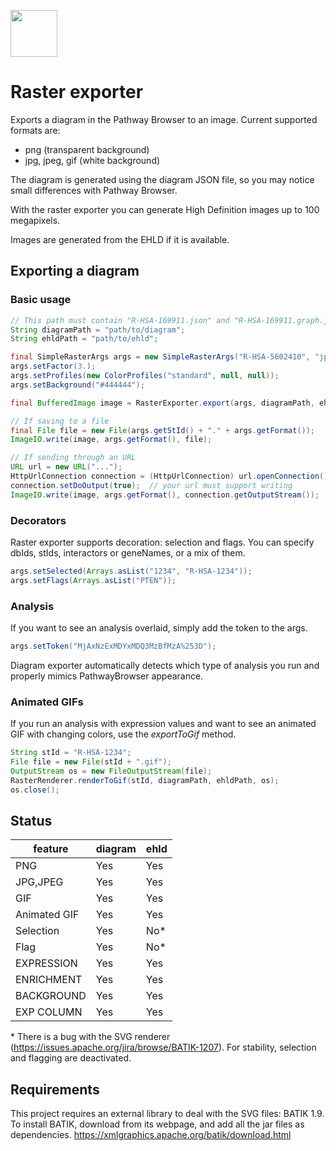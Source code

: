 [<img src=https://user-images.githubusercontent.com/6883670/31999264-976dfb86-b98a-11e7-9432-0316345a72ea.png height=75 />](https://reactome.org)

# Raster exporter
Exports a diagram in the Pathway Browser to an image. Current supported formats are:

* png (transparent background)
* jpg, jpeg, gif (white background)

The diagram is generated using the diagram JSON file, so you may notice  small differences with Pathway Browser.

With the raster exporter you can generate High Definition images up to 100 megapixels.

Images are generated from the EHLD if it is available.

## Exporting a diagram

### Basic usage
```java
// This path must contain "R-HSA-169911.json" and "R-HSA-169911.graph.json" files
String diagramPath = "path/to/diagram";
String ehldPath = "path/to/ehld";

final SimpleRasterArgs args = new SimpleRasterArgs("R-HSA-5602410", "jpg");
args.setFactor(3.);
args.setProfiles(new ColorProfiles("standard", null, null));
args.setBackground("#444444");

final BufferedImage image = RasterExporter.export(args, diagramPath, ehldPath);

// If saving to a file
final File file = new File(args.getStId() + "." + args.getFormat());
ImageIO.write(image, args.getFormat(), file);

// If sending through an URL
URL url = new URL("...");
HttpUrlConnection connection = (HttpUrlConnection) url.openConnection();
connection.setDoOutput(true);  // your url must support writing
ImageIO.write(image, args.getFormat(), connection.getOutputStream());    

```

### Decorators
Raster exporter supports decoration: selection and flags. You can specify dbIds, stIds, interactors or geneNames, or a mix of them.

```java
args.setSelected(Arrays.asList("1234", "R-HSA-1234"));
args.setFlags(Arrays.asList("PTEN"));
```

### Analysis
If you want to see an analysis overlaid, simply add the token to the args.
```java
args.setToken("MjAxNzExMDYxMDQ3MzBfMzA%253D");
```

Diagram exporter automatically detects which type of analysis you run and properly mimics PathwayBrowser appearance.

### Animated GIFs
If you run an analysis with expression values and want to see an animated GIF with changing colors, use the *exportToGif* method.
```java
String stId = "R-HSA-1234";
File file = new File(stId + ".gif");
OutputStream os = new FileOutputStream(file);
RasterRenderer.renderToGif(stId, diagramPath, ehldPath, os);
os.close();
```

## Status

feature|diagram|ehld
---|---|---
PNG|Yes|Yes
JPG,JPEG|Yes|Yes
GIF|Yes|Yes
Animated GIF|Yes|Yes
Selection|Yes|No\*
Flag|Yes|No\*
EXPRESSION|Yes|Yes
ENRICHMENT|Yes|Yes
BACKGROUND|Yes|Yes
EXP COLUMN|Yes|Yes

\* There is a bug with the SVG renderer (https://issues.apache.org/jira/browse/BATIK-1207). For stability, selection and flagging are deactivated.

## Requirements
This project requires an external library to deal with the SVG files: BATIK 1.9.
To install BATIK, download from its webpage, and add all the jar files as dependencies.
https://xmlgraphics.apache.org/batik/download.html
